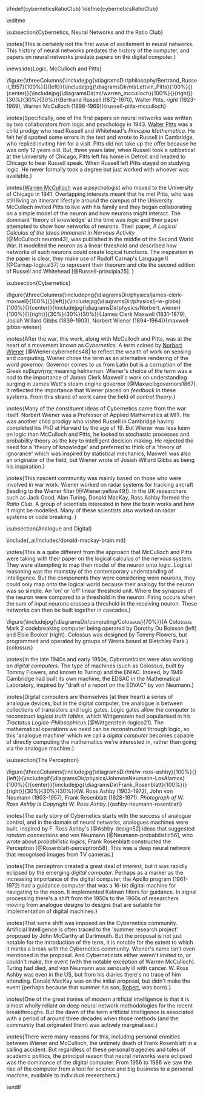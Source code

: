 \ifndef{cyberneticsRatioClub}
\define{cyberneticsRatioClub}

\editme

\subsection{Cybernetics, Neural Networks and the Ratio Club}


\notes{This is certainly not the first wave of excitement in neural networks. This history of neural networks predates the history of the computer, and papers on neural networks predate papers on the digital computer.}

\newslide{Logic, McCulloch and Pitts}

\figure{\threeColumns{\includejpg{\diagramsDir/philosophy/Bertrand_Russell_1957}{100%}{}{left}}{\includejpg{\diagramsDir/ml/Lettvin_Pitts}{100%}{}{center}}{\includejpg{\diagramsDir/ml/warren_mcculloch}{100%}{}{right}}{30%}{30%}{30%}}{Bertrand Russell (1872-1970), Walter Pitts, *right* (1923-1969), Warren McCulloch (1898-1969)}{russell-pitts-mcculloch}

\notes{Specifically, one of the first papers on neural networks was written by two collaborators from logic and psychology in 1943. [Walter Pitts](https://en.wikipedia.org/wiki/Walter_Pitts) was a child prodigy who read Russell and Whitehead's *Principia Mathematica*. He felt he'd spotted some errors in the text and wrote to Russell in Cambridge, who replied inviting him for a visit. Pitts did not take up the offer because he was only 12 years old. But, three years later, when Russell took a sabbatical at the University of Chicago, Pitts left his home in Detroit and headed to Chicago to hear Russell speak. When Russell left Pitts stayed on studying logic. He never formally took a degree but just worked with whoever was available.}

\notes{[Warren McCulloch](https://en.wikipedia.org/wiki/Warren_Sturgis_McCulloch) was a psychologist who moved to the University of Chicago in 1941. Overlapping interests meant that he met Pitts, who was still living an itinerant lifestyle around the campus of the University. McCulloch invited Pitts to live with his family and they began collaborating on a simple model of the neuron and how neurons might interact. The dominant 'theory of knowledge' at the time was *logic* and their paper attempted to show how networks of neurons. Their paper, *A Logical Calculus of the Ideas Immanent in Nervous Activity* [@McCulloch:neuron43], was published in the middle of the Second World War. It modelled the neuron as a linear threshold and described how networks of such neurons could create logical functions. The inspiration in the paper is clear, they make use of Rudolf Carnap's Language II [@Carnap-logical37] to represent their theorem and cite the second edition of Russell and Whitehead [@Russell-principia25]. }

\subsection{Cybernetics}

\figure{\threeColumns{\includepng{\diagramsDir/physics/james-clerk-maxwell}{100%}{}{left}}{\includejpg{\diagramsDir/physics/j-w-gibbs}{100%}{}{center}}{\includejpg{\diagramsDir/physics/Norbert_wiener}{100%}{}{right}}{30%}{30%}{30%}}{James Clerk Maxwell (1831-1879), Josiah Willard Gibbs (1839-1903), Norbert Wiener (1894-1964)}{maxwell-gibbs-wiener}

\notes{After the war, this work, along with McCulloch and Pitts, was at the heart of a movement known as *Cybernetics*. A term coined by [Norbert Wiener](https://en.wikipedia.org/wiki/Norbert_Wiener) [@Wiener:cybernetics48] to reflect the wealth of work on sensing and computing. Wiener chose the term as an alternative rendering of the word *governor*. Governor comes to us from Latin but is a corruption of the Greek κυβερνήτης meaning helmsman. Wiener's choice of the term was a nod to the importance of James Clerk Maxwell's work on understanding surging in James Watt's steam engine governor [@Maxwell:governors1867]. It reflected the importance that Wiener placed on *feedback* in these systems. From this strand of work came the field of *control theory*.}

\notes{Many of the constituent ideas of Cybernetics came from  the war itself. Norbert Wiener was a Professor of Applied Mathematics at MIT. He was another child prodigy who visited Russell in Cambridge having completed his PhD at Harvard by the age of 19. But Wiener was less keen on logic than McCulloch and Pitts, he looked to stochastic processes and probability theory as the key to intelligent decision making. He rejected the need for a 'theory of knowledge' and preferred to think of a 'theory of ignorance' which was inspired by statistical mechanics, Maxwell was also an originator of the field, but Wiener wrote of Josiah Willard Gibbs as being his inspiration.}

\notes{This nascent community was mainly based on those who were involved in war work. Wiener worked on radar systems for tracking aircraft (leading to the Wiener filter [@Wiener:yellow49]). In the UK researchers such as Jack Good, Alan Turing, Donald MacKay, Ross Ashby formed the *Ratio Club*. A group of scientists interested in how the brain works and how it might be modelled. Many of these scientists also worked on radar systems or code breaking. }

\subsection{Analogue and Digital}

\include{_ai/includes/donald-mackay-brain.md}

\notes{This is a quite different from the approach that McCulloch and
Pitts were taking with their paper on the logical calculus of the
nervous system. They were attempting to map their model of the neuron
onto logic. Logical reasoning was the mainstay of the contemporary
understanding of intelligence. But the components they were
considering were neurons, they could only map onto the logical world
because their analogy for the neuron was so simple. An 'on' or 'off'
linear threshold unit. Where the synapses of the neuron were compared
to a threshold in the neuron. Firing occurs when the sum of input
neurons crosses a threshold in the receiving neuron. These networks can
then be built together in cascades.}

\figure{\includejpg{\diagramsDir/computing/Colossus}{70%}}{A Colossus Mark 2 codebreaking computer being operated by Dorothy Du Boisson (left) and Elsie Booker (right). Colossus was designed by Tommy Flowers, but programmed and operated by groups of Wrens based at Bletchley Park.}{colossus}

\notes{In the late 1940s and early 1950s, Cyberneticists were also
working on *digital computers*. The type of machines (such as
Colossus, built by Tommy Flowers, and known to Turing) and the
ENIAC. Indeed, by 1949 Cambridge had built its own machine, the EDSAC
in the Mathematical Laboratory, inspired by "draft of a report on the
EDVAC" by von Neumann.}

\notes{Digital computers are themselves (at their heart) a series of
analogue devices, but in the digital computer, the analogue is between
collections of transistors and logic gates. Logic gates allow the
computer to reconstruct *logical truth tables*, which Wittgenstein had
popularised in his *Tractatus Logico-Philosophicus*
[@Wittgenstein-logico21]. The mathematical operations we need can be
reconstructed through logic, so this 'analogue machine' which we call
a *digital computer* becomes capable of directly computing the
mathematics we're interested in, rather than going via the analogue
machine.}

\subsection{The Perceptron}

\figure{\threeColumns{\includejpg{\diagramsDir/ml/w-ross-ashby}{100%}{}{left}}{\includegif{\diagramsDir/physics/JohnvonNeumann-LosAlamos}{100%}{}{center}}{\includejpg{\diagramsDir/Frank_Rosenblatt}{100%}{}{right}}{30%}{30%}{30%}}{W. Ross
Ashby (1903-1972), John von Neumann (1903-1957), Frank Rosenblatt
(1928-1971). *Photograph of W. Ross Ashby is Copyright W. Ross
Ashby*.}{ashby-neumann-rosenblatt}

\notes{The early story of Cybernetics starts with the success of analogue control, and in the domain of neural networks, analogues machines were built. Inspired by F. Ross Ashby's [@Ashby-design52] ideas that suggested *random connections* and von Neumann [@Neumann-probabilistic56], who wrote about *probabilistic logics*, Frank Rosenblatt constructed the Perceptron [@Rosenblatt-perceptron58]. This was a deep neural network that recognised images from TV cameras.}

\notes{The perceptron created a great deal of interest, but it was rapidly eclipsed by the emerging *digital computer*. Perhaps as a marker as the increasing importance of the digital computer, the Apollo program (1961-1972) had a guidance computer that was a 16-bit digital machine for navigating to the moon. It implemented Kalman filters for guidance. In signal processing there's a shift from the 1950s to the 1960s of researchers moving from analogue designs to designs that are suitable for implementation of digital machines.}

\notes{That same shift was imposed on the Cybernetics community. Artificial Intelligence is often traced to the 'summer research project' proposed by John McCarthy at Dartmouth. But the proposal is not just notable for the introduction of the term, it is notable for the extent to which it marks a break with the Cybernetics community. Wiener's name isn't even mentioned in the proposal. And Cyberneticists either weren't invited to, or couldn't make, the event (with the notable exception of Warren McCulloch). Turing had died, and von Neumann was seriously ill with cancer. W. Ross Ashby was even in the US, but from his diaries there's no trace of him attending. Donald MacKay was on the initial proposal, but didn't make the event (perhaps because that summer his son, [Robert](https://warwick.ac.uk/fac/sci/maths/people/staff/robert_mackay/),  was born).}

\notes{One of the great ironies of modern artificial intelligence is that it is almost wholly reliant on deep neural network methodologies for the recent breakthroughs. But the dawn of the term artificial intelligence is associated with a period of around three decades when those methods (and the community that originated them) was actively marginalised.}

\notes{There were many reasons for this, including personal enmities between Wiener and McCulloch, the untimely death of Frank Rosenblatt in a sailing accident. But regardless of these personal tragedies and tales of academic politics, the principal reason that neural networks were eclipsed was the dominance of the digital computer. From 1956 to 1986 we saw the rise of the computer from a tool for science and big business to a personal machine, available to individual researchers.}


\endif
